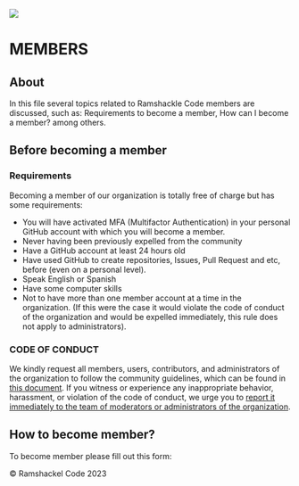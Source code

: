 ![](https://github.com/ramshackle-code/.github/assets/77550577/ba05bbdf-431c-40e9-a453-929e2c709bb5)

# MEMBERS

## About

In this file several topics related to Ramshackle Code members are discussed, such as: Requirements to become a member, How can I become a member? among others.

## Before becoming a member

### Requirements

Becoming a member of our organization is totally free of charge but has some requirements:

- You will have activated MFA (Multifactor Authentication) in your personal GitHub account with which you will become a member.
- Never having been previously expelled from the community
- Have a GitHub account at least 24 hours old
- Have used GitHub to create repositories, Issues, Pull Request and etc, before (even on a personal level).
- Speak English or Spanish
- Have some computer skills
- Not to have more than one member account at a time in the organization. (If this were the case it would violate the code of conduct of the organization and would be expelled immediately, this rule does not apply to administrators).

  
### CODE OF CONDUCT

We kindly request all members, users, contributors, and administrators of the organization to follow the community guidelines, which can be found in [this document](https://github.com/ramshackle-code/.github/blob/main/CODE_OF_CONDUCT.md). If you witness or experience any inappropriate behavior, harassment, or violation of the code of conduct, we urge you to [report it immediately to the team of moderators or administrators of the organization](https://github.com/ramshackle-code/.github-private/edit/main/README.md#community-administrators).

## How to become member?

To become member please fill out this form:



© Ramshackel Code 2023
